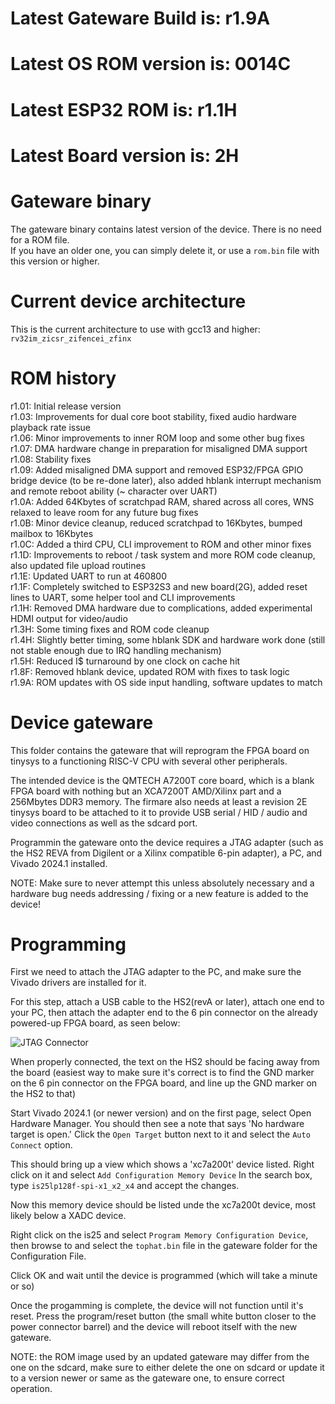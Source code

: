 # Latest Gateware Build is: r1.9A
# Latest OS ROM version is: 0014C
# Latest ESP32 ROM is: r1.1H
# Latest Board version is: 2H

# Gateware binary
The gateware binary contains latest version of the device.
There is no need for a ROM file.<br>
If you have an older one, you can simply delete it, or use a `rom.bin` file with this version or higher.

# Current device architecture
This is the current architecture to use with gcc13 and higher: `rv32im_zicsr_zifencei_zfinx`

# ROM history
r1.01: Initial release version<br>
r1.03: Improvements for dual core boot stability, fixed audio hardware playback rate issue<br>
r1.06: Minor improvements to inner ROM loop and some other bug fixes<br>
r1.07: DMA hardware change in preparation for misaligned DMA support<br>
r1.08: Stability fixes<br>
r1.09: Added misaligned DMA support and removed ESP32/FPGA GPIO bridge device (to be re-done later), also added hblank interrupt mechanism and remote reboot ability (~ character over UART)<br>
r1.0A: Added 64Kbytes of scratchpad RAM, shared across all cores, WNS relaxed to leave room for any future bug fixes<br>
r1.0B: Minor device cleanup, reduced scratchpad to 16Kbytes, bumped mailbox to 16Kbytes<br>
r1.0C: Added a third CPU, CLI improvement to ROM and other minor fixes<br>
r1.1D: Improvements to reboot / task system and more ROM code cleanup, also updated file upload routines<br>
r1.1E: Updated UART to run at 460800<br>
r1.1F: Completely switched to ESP32S3 and new board(2G), added reset lines to UART, some helper tool and CLI improvements<br>
r1.1H: Removed DMA hardware due to complications, added experimental HDMI output for video/audio<br>
r1.3H: Some timing fixes and ROM code cleanup<br>
r1.4H: Slightly better timing, some hblank SDK and hardware work done (still not stable enough due to IRQ handling mechanism)<br>
r1.5H: Reduced I$ turnaround by one clock on cache hit<br>
r1.8F: Removed hblank device, updated ROM with fixes to task logic<br>
r1.9A: ROM updates with OS side input handling, software updates to match<br>

# Device gateware

This folder contains the gateware that will reprogram the FPGA board on tinysys to a functioning RISC-V CPU with several other peripherals.

The intended device is the QMTECH A7200T core board, which is a blank FPGA board with nothing but an XCA7200T AMD/Xilinx part and a 256Mbytes DDR3 memory. The firmare also needs at least a revision 2E tinysys board to be attached to it to provide USB serial / HID / audio and video connections as well as the sdcard port.

Programmin the gateware onto the device requires a JTAG adapter (such as the HS2 REVA from Digilent or a Xilinx compatible 6-pin adapter), a PC, and Vivado 2024.1 installed.

NOTE: Make sure to never attempt this unless absolutely necessary and a hardware bug needs addressing / fixing or a new feature is added to the device!

# Programming

First we need to attach the JTAG adapter to the PC, and make sure the Vivado drivers are installed for it.

For this step, attach a USB cable to the HS2(revA or later), attach one end to your PC, then attach the adapter end to the 6 pin connector on the already powered-up FPGA board, as seen below:

![JTAG Connector](./JTAG.png "JTAG Connector")

When properly connected, the text on the HS2 should be facing away from the board (easiest way to make sure it's correct is to find the GND marker on the 6 pin connector on the FPGA board, and line up the GND marker on the HS2 to that)

Start Vivado 2024.1 (or newer version) and on the first page, select Open Hardware Manager.
You should then see a note that says 'No hardware target is open.' Click the `Open Target` button next to it and select the `Auto Connect` option.

This should bring up a view which shows a 'xc7a200t' device listed. Right click on it and select `Add Configuration Memory Device`
In the search box, type `is25lp128f-spi-x1_x2_x4` and accept the changes.

Now this memory device should be listed unde the xc7a200t device, most likely below a XADC device.

Right click on the is25 and select `Program Memory Configuration Device`, then browse to and select the `tophat.bin` file in the gateware folder for the Configuration File.

Click OK and wait until the device is programmed (which will take a minute or so)

Once the progamming is complete, the device will not function until it's reset. Press the program/reset button (the small white button closer to the power connector barrel) and the device will reboot itself with the new gateware.

NOTE: the ROM image used by an updated gateware may differ from the one on the sdcard, make sure to either delete the one on sdcard or update it to a version newer or same as the gateware one, to ensure correct operation.
